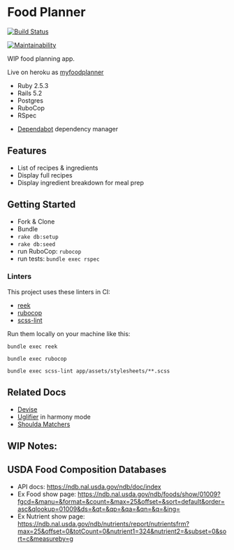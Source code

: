 # Food Planner

[![Build Status](https://travis-ci.com/lortza/sorrygirl.svg?branch=master)](https://travis-ci.com/lortza/food_planner)

[![Maintainability](https://api.codeclimate.com/v1/badges/bce541f2a6d63bc5fa1e/maintainability)](https://codeclimate.com/github/lortza/food_planner/maintainability)

WIP food planning app.

Live on heroku as [myfoodplanner](http://myfoodplanner.herokuapp.com)

* Ruby 2.5.3
* Rails 5.2
* Postgres
* RuboCop
* RSpec
- [Dependabot](https://app.dependabot.com/accounts/lortza/) dependency manager

## Features

* List of recipes & ingredients
* Display full recipes
* Display ingredient breakdown for meal prep

## Getting Started

* Fork & Clone
* Bundle
* `rake db:setup`
* `rake db:seed`
* run RuboCop: `rubocop`
* run tests: `bundle exec rspec`

### Linters
This project uses these linters in CI:
* [reek](https://github.com/troessner/reek)
* [rubocop](https://github.com/rubocop-hq/rubocop)
* [scss-lint](https://github.com/sds/scss-lint)

Run them locally on your machine like this:
```
bundle exec reek

bundle exec rubocop

bundle exec scss-lint app/assets/stylesheets/**.scss
```

## Related Docs
* [Devise](https://github.com/plataformatec/devise)
* [Uglifier](https://github.com/lautis/uglifier) in harmony mode
* [Shoulda Matchers](https://github.com/thoughtbot/shoulda-matchers)

## WIP Notes:



## USDA Food Composition Databases

- API docs: https://ndb.nal.usda.gov/ndb/doc/index
- Ex Food show page: https://ndb.nal.usda.gov/ndb/foods/show/01009?fgcd=&manu=&format=&count=&max=25&offset=&sort=default&order=asc&qlookup=01009&ds=&qt=&qp=&qa=&qn=&q=&ing=
- Ex Nutrient show page: https://ndb.nal.usda.gov/ndb/nutrients/report/nutrientsfrm?max=25&offset=0&totCount=0&nutrient1=324&nutrient2=&subset=0&sort=c&measureby=g
